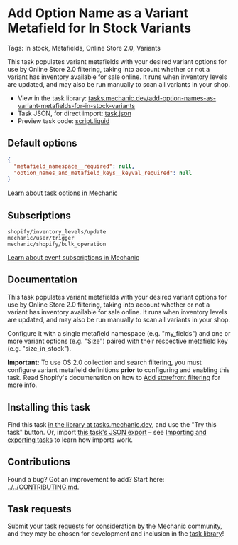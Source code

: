 # Add Option Name as a Variant Metafield for In Stock Variants

Tags: In stock, Metafields, Online Store 2.0, Variants

This task populates variant metafields with your desired variant options for use by Online Store 2.0 filtering, taking into account whether or not a variant has inventory available for sale online. It runs when inventory levels are updated, and may also be run manually to scan all variants in your shop.

* View in the task library: [tasks.mechanic.dev/add-option-names-as-variant-metafields-for-in-stock-variants](https://tasks.mechanic.dev/add-option-names-as-variant-metafields-for-in-stock-variants)
* Task JSON, for direct import: [task.json](../../tasks/add-option-names-as-variant-metafields-for-in-stock-variants.json)
* Preview task code: [script.liquid](./script.liquid)

## Default options

```json
{
  "metafield_namespace__required": null,
  "option_names_and_metafield_keys__keyval_required": null
}
```

[Learn about task options in Mechanic](https://learn.mechanic.dev/core/tasks/options)

## Subscriptions

```liquid
shopify/inventory_levels/update
mechanic/user/trigger
mechanic/shopify/bulk_operation
```

[Learn about event subscriptions in Mechanic](https://learn.mechanic.dev/core/tasks/subscriptions)

## Documentation

This task populates variant metafields with your desired variant options for use by Online Store 2.0 filtering, taking into account whether or not a variant has inventory available for sale online. It runs when inventory levels are updated, and may also be run manually to scan all variants in your shop.

Configure it with a single metafield namespace (e.g. "my_fields") and one or more variant options (e.g. "Size") paired with their respective metafield key (e.g. "size_in_stock").

__Important:__ To use OS 2.0 collection and search filtering, you must configure variant metafield definitions __prior__ to configuring and enabling this task. Read Shopify's documenation on how to [Add storefront filtering](https://help.shopify.com/en/manual/online-store/themes/customizing-themes/storefront-filters) for more info.

## Installing this task

Find this task [in the library at tasks.mechanic.dev](https://tasks.mechanic.dev/add-option-names-as-variant-metafields-for-in-stock-variants), and use the "Try this task" button. Or, import [this task's JSON export](../../tasks/add-option-names-as-variant-metafields-for-in-stock-variants.json) – see [Importing and exporting tasks](https://learn.mechanic.dev/core/tasks/import-and-export) to learn how imports work.

## Contributions

Found a bug? Got an improvement to add? Start here: [../../CONTRIBUTING.md](../../CONTRIBUTING.md).

## Task requests

Submit your [task requests](https://mechanic.canny.io/task-requests) for consideration by the Mechanic community, and they may be chosen for development and inclusion in the [task library](https://tasks.mechanic.dev/)!
